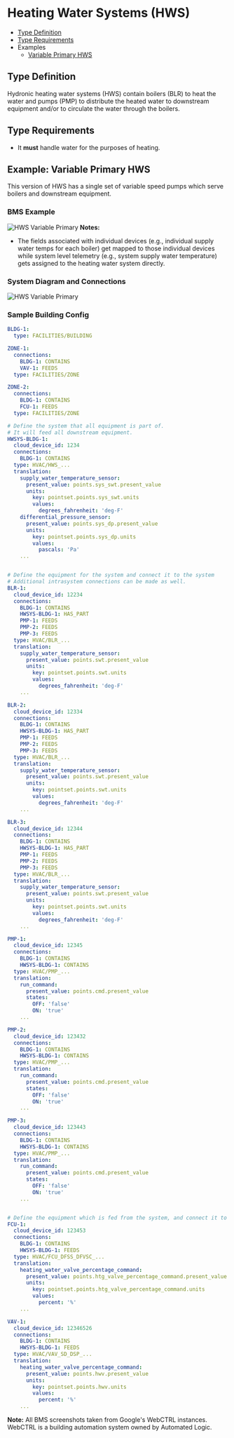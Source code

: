 # Heating Water Systems (HWS)
- [Type Definition](#type-definition)
- [Type Requirements](#type-requirements)
- Examples
  * [Variable Primary HWS](#example-variable-primary-hws)

## Type Definition
Hydronic heating water systems (HWS) contain boilers (BLR) to heat the water and pumps (PMP) to distribute the heated water to downstream equipment and/or to circulate the water through the boilers.

## Type Requirements
- It **must** handle water for the purposes of heating.

## Example: Variable Primary HWS 
This version of HWS has a single set of variable speed pumps which serve boilers and downstream equipment.

### BMS Example
![HWS Variable Primary](./figures/bms_screenshots/hwsys.png)
**Notes:**
- The fields associated with individual devices (e.g., individual supply water temps for each boiler) get mapped to those individual devices while system level telemetry (e.g., system supply water temperature) gets assigned to the heating water system directly.

### System Diagram and Connections
![HWS Variable Primary](./figures/system_diagrams/hwsys.png)

### Sample Building Config
```yaml
BLDG-1:
  type: FACILITIES/BUILDING

ZONE-1:
  connections:
    BLDG-1: CONTAINS
    VAV-1: FEEDS
  type: FACILITIES/ZONE

ZONE-2:
  connections:
    BLDG-1: CONTAINS
    FCU-1: FEEDS
  type: FACILITIES/ZONE

# Define the system that all equipment is part of.
# It will feed all downstream equipment.
HWSYS-BLDG-1:
  cloud_device_id: 1234
  connections:
    BLDG-1: CONTAINS
  type: HVAC/HWS_...
  translation:
    supply_water_temperature_sensor:
      present_value: points.sys_swt.present_value
      units:
        key: pointset.points.sys_swt.units
        values:
          degrees_fahrenheit: 'deg-F'
    differential_pressure_sensor:
      present_value: points.sys_dp.present_value
      units:
        key: pointset.points.sys_dp.units
        values:
          pascals: 'Pa'
    ...


# Define the equipment for the system and connect it to the system
# Additional intrasystem connections can be made as well.
BLR-1:
  cloud_device_id: 12234
  connections:
    BLDG-1: CONTAINS
    HWSYS-BLDG-1: HAS_PART
    PMP-1: FEEDS
    PMP-2: FEEDS
    PMP-3: FEEDS
  type: HVAC/BLR_...
  translation:
    supply_water_temperature_sensor:
      present_value: points.swt.present_value
      units:
        key: pointset.points.swt.units
        values:
          degrees_fahrenheit: 'deg-F'
    ...

BLR-2:
  cloud_device_id: 12334
  connections:
    BLDG-1: CONTAINS
    HWSYS-BLDG-1: HAS_PART
    PMP-1: FEEDS
    PMP-2: FEEDS
    PMP-3: FEEDS
  type: HVAC/BLR_...
  translation:
    supply_water_temperature_sensor:
      present_value: points.swt.present_value
      units:
        key: pointset.points.swt.units
        values:
          degrees_fahrenheit: 'deg-F'
    ...

BLR-3:
  cloud_device_id: 12344
  connections:
    BLDG-1: CONTAINS
    HWSYS-BLDG-1: HAS_PART
    PMP-1: FEEDS
    PMP-2: FEEDS
    PMP-3: FEEDS
  type: HVAC/BLR_...
  translation:
    supply_water_temperature_sensor:
      present_value: points.swt.present_value
      units:
        key: pointset.points.swt.units
        values:
          degrees_fahrenheit: 'deg-F'
    ...

PMP-1:
  cloud_device_id: 12345
  connections:
    BLDG-1: CONTAINS
    HWSYS-BLDG-1: CONTAINS
  type: HVAC/PMP_...
  translation:
    run_command:
      present_value: points.cmd.present_value
      states:
        OFF: 'false'
        ON: 'true'
    ...

PMP-2:
  cloud_device_id: 123432
  connections:
    BLDG-1: CONTAINS
    HWSYS-BLDG-1: CONTAINS
  type: HVAC/PMP_...
  translation:
    run_command:
      present_value: points.cmd.present_value
      states:
        OFF: 'false'
        ON: 'true'
    ...

PMP-3:
  cloud_device_id: 123443
  connections:
    BLDG-1: CONTAINS
    HWSYS-BLDG-1: CONTAINS
  type: HVAC/PMP_...
  translation:
    run_command:
      present_value: points.cmd.present_value
      states:
        OFF: 'false'
        ON: 'true'
    ...


# Define the equipment which is fed from the system, and connect it to the systems.
FCU-1:
  cloud_device_id: 123453
  connections:
    BLDG-1: CONTAINS
    HWSYS-BLDG-1: FEEDS
  type: HVAC/FCU_DFSS_DFVSC_...
  translation:
    heating_water_valve_percentage_command:
      present_value: points.htg_valve_percentage_command.present_value
      units:
        key: pointset.points.htg_valve_percentage_command.units
        values:
          percent: '%'
    ...

VAV-1:
  cloud_device_id: 12346526
  connections:
    BLDG-1: CONTAINS
    HWSYS-BLDG-1: FEEDS
  type: HVAC/VAV_SD_DSP_...
  translation:
    heating_water_valve_percentage_command:
      present_value: points.hwv.present_value
      units:
        key: pointset.points.hwv.units
        values:
          percent: '%'
    ...


```

**Note:** All BMS screenshots taken from Google's WebCTRL instances. WebCTRL is a building automation system owned by Automated Logic.
